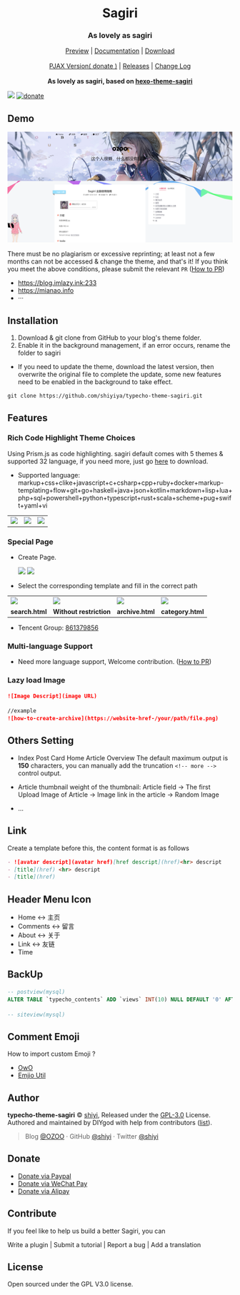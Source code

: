 <h1 align="center">Sagiri</h1>
<h3 align="center">As lovely as sagiri</h3>

<p align="center">
  <a href="">Preview</a> |
  <a href="https://shiyiya.github.io/typecho-theme-sagiri">Documentation</a> |
  <a href="https://github.com/shiyiya/typecho-theme-sagiri/archive/master.zip">Download</a>
  <br />
  <br />
  <a href="https://github.com/shiyiya/typecho-theme-sagiri/tree/pjax">PJAX Version( donate )</a> |
  <a href="https://github.com/shiyiya/typecho-theme-sagiri/releases">Releases</a> |
  <a href="./doc/changelog.md">Change Log</a>
  <br />
  <br />
    <b>As lovely as sagiri, based on <a href="https://github.com/DIYgod/hexo-theme-sagiri">hexo-theme-sagiri</a></b>
</p>

[![](https://img.shields.io/badge/license-GPL%203-blue.svg?style=flat-square)](https://github.com/shiyiya/typecho-theme-sagiri/blob/master/LICENSE) [![donate](https://img.shields.io/badge/$-donate-ff69b4.svg?style=flat-square)](https://github.com/shiyiya/typecho-theme-sagiri#Donate)

## Demo

![shot](./screenshot.png)

There must be no plagiarism or excessive reprinting; at least not a few months can not be accessed & change the theme, and that's it!
If you think you meet the above conditions, please submit the relevant `PR` ([How to PR](#Contribute))

- https://blog.imlazy.ink:233
- https://mianao.info
- ···

## Installation

1. Download & git clone from GitHub to your blog's theme folder.
2. Enable it in the background management, if an error occurs, rename the folder to sagiri

- If you need to update the theme, download the latest version, then overwrite the original file to complete the update, some new features need to be enabled in the background to take effect.

```shell
git clone https://github.com/shiyiya/typecho-theme-sagiri.git
```

## Features

### Rich Code Highlight Theme Choices

Using Prism.js as code highlighting. sagiri default comes with 5 themes & supported 32 language, if you need more, just go [here](https://prismjs.com/) to download.

- Supported language: markup+css+clike+javascript+c+csharp+cpp+ruby+docker+markup-templating+flow+git+go+haskell+java+json+kotlin+markdown+lisp+lua+php+sql+powershell+python+typescript+rust+scala+scheme+pug+swift+yaml+vi

<table>
  <tr>
    <td><img src="https://i.loli.net/2019/10/18/4qOlZUzcpF6Lo7P.png"></td>
    <td><img src="https://i.loli.net/2019/10/18/keoYfqXAdcyTS3I.png"></td>
    <td><img src="https://i.loli.net/2019/10/18/GDqMJtTC9EYykAm.png"></td>
  </tr>
</table>

### Special Page

- Create Page.

  <tr>
     <td><img src="https://i.loli.net/2019/10/18/kC5uPUYEdlSca1J.png"></td>
     <td><img src="https://i.loli.net/2019/10/18/MGRDZzT7ABSswyU.png"></td>
   </tr>

- Select the corresponding template and fill in the correct path

<table>
  <tr>
     <td><img style="width:20%" src="https://i.loli.net/2019/10/18/vhp6BCEgjRwXa3O.png"></td>
     <td><img style="width:20%" src="https://i.loli.net/2019/10/18/YbMNLlRIfxASFOT.png"></td>
     <td><img style="width:20%" src="https://i.loli.net/2019/10/18/gk7YqFKSBsZAzQL.png"></td>
     <td><img style="width:20%" src="https://i.loli.net/2019/10/18/ltpdW326brZ94UB.png"></td>
  </tr>
  <tr>
     <td><b>search.html</b></td>
     <td><b>Without restriction</b></td>
     <td><b>archive.html</b></td>
     <td><b>category.html</b></td>
   </tr>
</table>

- Tencent Group: [861379856](https://jq.qq.com/?_wv=1027&k=5kACJ6v)

### Multi-language Support

- Need more language support, Welcome contribution. ([How to PR](#Contribute))

### Lazy load Image

```markdown
![Image Descript](image URL)

//example
![how-to-create-archive](https://website-href-/your/path/file.png)
```

## Others Setting

- Index Post Card
  Home Article Overview The default maximum output is **150** characters, you can manually add the truncation `<!-- more -->` control output.

- Article thumbnail
  weight of the thumbnail: Article field -> The first Upload Image of Article -> Image link in the article -> Random Image

- ...

## Link

Create a template before this, the content format is as follows

```markdown
- ![avatar descript](avatar href)[href descript](href)<hr> descript
- [title](href) <hr> descript
- [title](href)
```

## Header Menu Icon

- Home <-> 主页
- Comments <-> 留言
- About <-> 关于
- Link <-> 友链
- Time

## BackUp

```sql
-- postview(mysql)
ALTER TABLE `typecho_contents` ADD `views` INT(10) NULL DEFAULT '0' AFTER `parent`;

-- siteview(mysql)

```

## Comment Emoji

How to import custom Emoji ?

- [OwO](https://github.com/DIYgod/OwO)
- [Emjio Util](./util/emjioUtil.min.js)

## Author

**typecho-theme-sagiri** © [shiyi](https://github.com/shiyiya), Released under the [GPL-3.0](./LICENSE) License.<br>
Authored and maintained by DIYgod with help from contributors ([list](https://github.com/shiyiya/typecho-theme-sagiri/contributors)).

> Blog [@OZOO](http://www.runtua.cn) · GitHub [@shiyi](https://github.com/shiyiya) · Twitter [@shiyi](https://twitter.com/)

## Donate

- [Donate via Paypal](https://paypal.me/)
- [Donate via WeChat Pay](https://i.loli.net/2019/10/27/n5fAVZyRlN63EH4.png)
- [Donate via Alipay]()

## Contribute

If you feel like to help us build a better Sagiri, you can

Write a plugin | Submit a tutorial | Report a bug | Add a translation

## License

Open sourced under the GPL V3.0 license.
